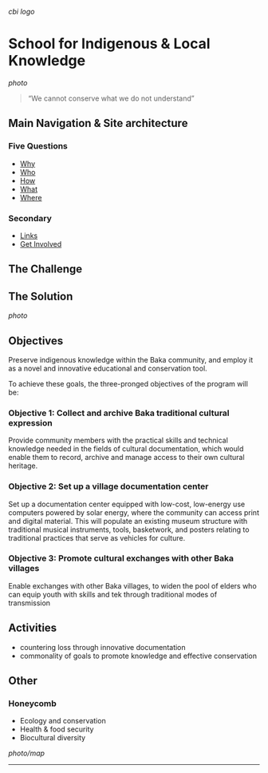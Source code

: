 *cbi logo*
# School for Indigenous & Local Knowledge
*photo*

> “We cannot conserve what we do not understand”

## Main Navigation & Site architecture

### Five Questions

- [Why](why.md)
- [Who](who.md)
- [How](how.md)
- [What](what.md)
- [Where](where.md)

### Secondary
- [Links](links.md)
- [Get Involved](get-involved.md)


## The Challenge

## The Solution
*photo*

## Objectives
Preserve indigenous knowledge within the Baka community, and employ it as a novel and innovative educational and conservation tool.

To achieve these goals, the three-pronged objectives of the program will be:

### Objective 1: Collect and archive Baka traditional cultural expression

Provide community members with the practical skills and technical knowledge needed in the fields of cultural documentation, which would enable them to record, archive and manage access to their own cultural heritage. 

### Objective 2: Set up a village documentation center

Set up a documentation center equipped with low-cost, low-energy use computers powered by solar energy, where the community can access print and digital material. This will populate an existing museum structure with traditional musical instruments, tools, basketwork, and posters relating to traditional practices that serve as vehicles for culture.

### Objective 3: Promote cultural exchanges with other Baka villages

Enable exchanges with other Baka villages, to widen the pool of elders who can equip youth with skills and tek through traditional modes of transmission




## Activities
- countering loss through innovative documentation
- commonality of goals to promote knowledge and effective conservation

## Other

### Honeycomb
- Ecology and conservation
- Health & food security
- Biocultural diversity

*photo/map*


--- 




